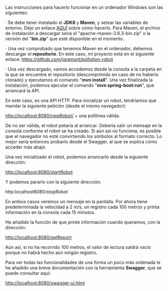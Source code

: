 <p>Las instrucciones para hacerlo funcionar en un ordenador Windows son las siguientes:</p>

<p>· Se debe tener instalado el <strong>JDK8 </strong>y <strong>Maven</strong>, y setear las variables de entorno. Dejo un enlace <a href="https://howtodoinjava.com/maven/how-to-install-maven-on-windows/" target="_blank">AQUÍ</a> sobre cómo hacerlo. Para Maven, el archivo de instalación a descargar sería el "apache-maven-3.6.3-bin.zip" o la versión del "<strong>bin.zip</strong>" que esté disponible en el momento.</p>

<p>· Una vez comprobado que tenemos Maven en el ordenador, debemos descargar el <strong>repositorio</strong>. En este caso, mi proyecto está en el siguiente enlace: <a href="https://github.com/jgramunt/pollution-robot" target="_blank">https://github.com/jgramunt/pollution-robot</a></p>

<p>· Una vez descargado, vamos accedemos desde la consola a la carpeta en la que se encuentre el repositorio (descomprimido en caso de no haberlo clonado) y ejecutamos el comando "<strong>mvn install</strong>". Una vez finalizada la instalación, podemos ejecutar el comando "<strong>mvn spring-boot:run</strong>", que arrancará la API.</p>

<p>En este caso, es una API HTTP. Para inicializar un robot, tendríamos que mandar la siguiente petición (desde el mismo navegador):</p>

<p><a href="http://localhost:8080/newRobot/" target="_blank">http://localhost:8080/newRobot/</a> + una polilínea válida.</p>

<p>De no ser válida, el robot petaría al arrancar. Debería salir un mensaje en la consola conforme el robot se ha creado. Si aún así no funciona, es posible que el navegador no esté convirtiendo los símbolos al formato correcto. Lo mejor sería entonces probarlo desde el Swagger, al que se explica cómo acceder más abajo.</p>

<p>Una vez inicializado el robot, podemos arrancarlo desde la siguiente dirección:</p>

<p><a href="http://localhost:8080/startRobot" target="_blank">http://localhost:8080/startRobot</a></p>

<p>Y podemos pararlo con la siguiente dirección:</p>

<p>http:localhost8080/stopRobot</p>

<p>En ambos casos veremos un mensaje en la pantalla. Por ahora tiene predeterminada la velocidad a 2 m/s, un registro cada 100 metros y printa información en la consola cada 15 minutos.</p>

<p>He añadido la función de que printe información cuando queramos, con la dirección:</p>

<p><a href="http://localhost:8080/getReport" target="_blank">http://localhost:8080/getReport</a></p>

<p>Aún así, si no ha recorrido 100 metros, el valor de lectura saldrá vacío porque no habrá hecho aún ningún registro.</p>

<p>Para ver todas las funcionalidades de una forma un poco más ordenada le he añadido una breve documentación con la herramienta <strong>Swagger</strong>, que se puede consultar aquí:</p>

<p><a href="http://localhost:8080/swagger-ui.html" target="_blank">http://localhost:8080/swagger-ui.html</a></p>

<br>

